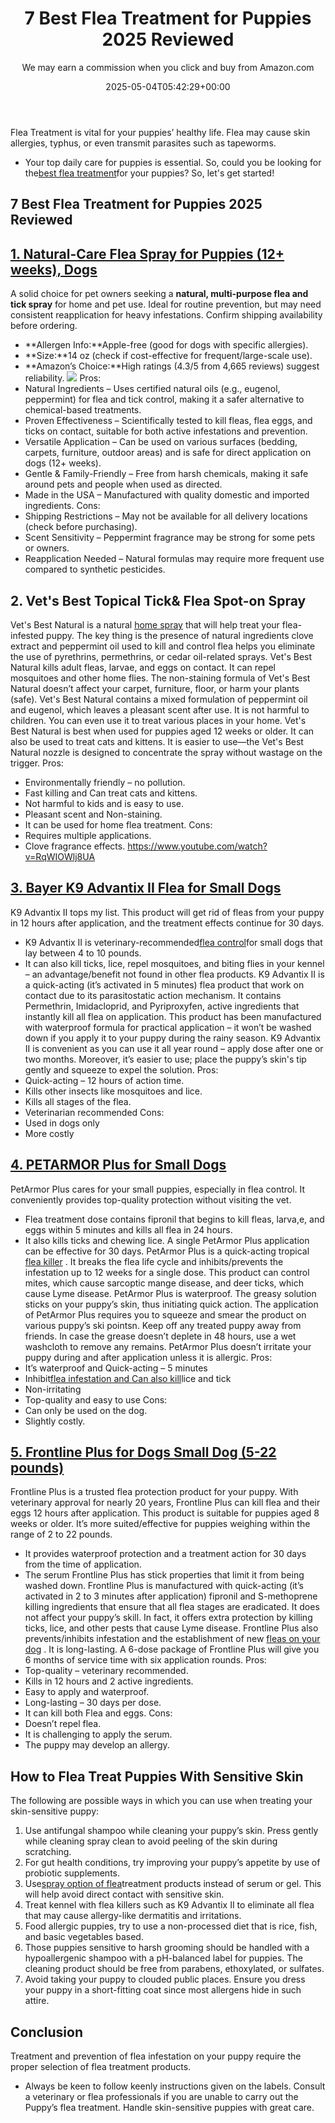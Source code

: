 ﻿---
author: We may earn a commission when you click and buy from Amazon.com
layout: post
title: 7 Best Flea Treatment for Puppies 2025 Reviewed
date: '2025-05-04T05:42:29+00:00'
categories:
- Fleas
- Product Reviews
tags: []
slug: /best-flea-treatment-for-puppies/
lastmod: 2025-05-07T12:21:24+03:00
---

Flea Treatment is vital for your puppies’ healthy life. Flea may cause skin allergies, typhus, or even transmit parasites such as tapeworms.
- Your top daily care for puppies is essential. So, could you be looking for the[best flea treatment](https://pestpolicy.com/best-flea-treatment-for-dogs/)for your puppies?
So, let's get started!
## 7 Best Flea Treatment for Puppies 2025 Reviewed
## [1. Natural-Care Flea Spray for Puppies (12+ weeks), Dogs](https://www.amazon.com/dp/B01BWKMV2Q/?tag=p-policy-20)
A solid choice for pet owners seeking a
**natural, multi-purpose flea and tick spray**
for home and pet use. Ideal for routine prevention, but may need consistent reapplication for heavy infestations. Confirm shipping availability before ordering.
- **Allergen Info:**Apple-free (good for dogs with specific allergies).
- **Size:**14 oz (check if cost-effective for frequent/large-scale use).
- **Amazon’s Choice:**High ratings (4.3/5 from 4,665 reviews) suggest reliability.
![](/assets/img/03/Best-Flea-Treatment-for-Puppies-300x200.jpg)
Pros:
- Natural Ingredients – Uses certified natural oils (e.g., eugenol, peppermint) for flea and tick control, making it a safer alternative to chemical-based treatments.
- Proven Effectiveness – Scientifically tested to kill fleas, flea eggs, and ticks on contact, suitable for both active infestations and prevention.
- Versatile Application – Can be used on various surfaces (bedding, carpets, furniture, outdoor areas) and is safe for direct application on dogs (12+ weeks).
- Gentle & Family-Friendly – Free from harsh chemicals, making it safe around pets and people when used as directed.
- Made in the USA – Manufactured with quality domestic and imported ingredients.
Cons:
- Shipping Restrictions – May not be available for all delivery locations (check before purchasing).
- Scent Sensitivity – Peppermint fragrance may be strong for some pets or owners.
- Reapplication Needed – Natural formulas may require more frequent use compared to synthetic pesticides.
## **2. Vet's Best Topical Tick& Flea  Spot-on Spray**
Vet's Best Natural is a natural
[home spray](https://pestpolicy.com/best-flea-spray-for-home/)
that will help treat your flea-infested puppy.
The key thing is the presence of natural ingredients clove extract and peppermint oil used to kill and control flea helps you eliminate the use of pyrethrins, permethrins, or cedar oil-related sprays.
Vet's Best Natural kills adult fleas, larvae, and eggs on contact. It can repel mosquitoes and other home flies.
The non-staining formula of Vet's Best Natural doesn’t affect your carpet, furniture, floor, or harm your plants (safe).
Vet's Best Natural contains a mixed formulation of peppermint oil and eugenol, which leaves a pleasant scent after use. It is not harmful to children. You can even use it to treat various places in your home.
Vet's Best Natural is best when used for puppies aged 12 weeks or older. It can also be used to treat cats and kittens.
It is easier to use—the Vet's Best Natural nozzle is designed to concentrate the spray without wastage on the trigger.
Pros:
- Environmentally friendly – no pollution.
- Fast killing and Can treat cats and kittens.
- Not harmful to kids and is easy to use.
- Pleasant scent and Non-staining.
- It can be used for home flea treatment.
Cons:
- Requires multiple applications.
- Clove fragrance effects.
https://www.youtube.com/watch?v=RqWIOWlj8UA
## [3. Bayer K9 Advantix II Flea for Small Dogs](https://www.amazon.com/dp/B004QRHRIQ/?tag=p-policy-20)
K9 Advantix II tops my list. This product will get rid of fleas from your puppy in 12 hours after application, and the treatment effects continue for 30 days.
- K9 Advantix II is veterinary-recommended[flea control](https://pestpolicy.com/does-baking-soda-kill-fleas/)for small dogs that lay between 4 to 10 pounds.
- It can also kill ticks, lice, repel mosquitoes, and biting flies in your kennel – an advantage/benefit not found in other flea products.
K9 Advantix II is a quick-acting (it’s activated in 5 minutes) flea product that work on contact due to its parasitostatic action mechanism.
It contains Permethrin, Imidacloprid, and Pyriproxyfen, active ingredients that instantly kill all flea on application.
This product has been manufactured with waterproof formula for practical application – it won’t be washed down if you apply it to your puppy during the rainy season.
K9 Advantix II is convenient as you can use it all year round – apply dose after one or two months.
Moreover, it’s easier to use; place the puppy’s skin's tip gently and squeeze to expel the solution.
Pros:
- Quick-acting – 12 hours of action time.
- Kills other insects like mosquitoes and lice.
- Kills all stages of the flea.
- Veterinarian recommended
Cons:
- Used in dogs only
- More costly
## [4. PETARMOR Plus for Small Dogs](https://www.amazon.com/dp/B01N0BZUXO/?tag=p-policy-20)
PetArmor Plus cares for your small puppies, especially in flea control. It conveniently provides top-quality protection without visiting the vet.
- Flea treatment dose contains fipronil that begins to kill fleas, larva,e, and eggs within 5 minutes and kills all flea in 24 hours.
- It also kills ticks and chewing lice. A single PetArmor Plus application can be effective for 30 days.
PetArmor Plus is a quick-acting tropical
[flea killer](https://pestpolicy.com/borax-flea-killer/)
. It breaks the flea life cycle and inhibits/prevents the infestation up to 12 weeks for a single dose.
This product can control mites, which cause sarcoptic mange disease, and deer ticks, which cause Lyme disease.
PetArmor Plus is waterproof. The greasy solution sticks on your puppy’s skin, thus initiating quick action.
The application of PetArmor Plus requires you to squeeze and smear the product on various puppy’s ski pointsn.
Keep off any treated puppy away from friends. In case the grease doesn’t deplete in 48 hours, use a wet washcloth to remove any remains.
PetArmor Plus doesn’t irritate your puppy during and after application unless it is allergic.
Pros:
- It’s waterproof and Quick-acting – 5 minutes
- Inhibit[flea infestation and Can also kill](https://pestpolicy.com/how-to-kill-fleas-on-dogs-naturally-safe-and-fast/)lice and tick
- Non-irritating
- Top-quality and easy to use
Cons:
- Can only be used on the dog.
- Slightly costly.
## [5. Frontline Plus for Dogs Small Dog (5-22 pounds)](https://www.amazon.com/dp/B0002J1FNK/?tag=p-policy-20)
Frontline Plus is a trusted flea protection product for your puppy. With veterinary approval for nearly 20 years, Frontline Plus can kill flea and their eggs 12 hours after application.
This product is suitable for puppies aged 8 weeks or older. It’s more suited/effective for puppies weighing within the range of 2 to 22 pounds.
- It provides waterproof protection and a treatment action for 30 days from the time of application.
- The serum Frontline Plus has stick properties that limit it from being washed down.
Frontline Plus is manufactured with quick-acting (it’s activated in 2 to 3 minutes after application) fipronil and S-methoprene killing ingredients that ensure that all flea stages are eradicated.
It does not affect your puppy’s skill. In fact, it offers extra protection by killing ticks, lice, and other pests that cause Lyme disease.
Frontline Plus also prevents/inhibits infestation and the establishment of new
[fleas on your dog](https://pestpolicy.com/can-dog-fleas-transfer-to-humans/)
.
It is long-lasting. A 6-dose package of Frontline Plus will give you 6 months of service time with six application rounds.
Pros:
- Top-quality – veterinary recommended.
- Kills in 12 hours and 2 active ingredients.
- Easy to apply and waterproof.
- Long-lasting – 30 days per dose.
- It can kill both Flea and eggs.
Cons:
- Doesn’t repel flea.
- It is challenging to apply the serum.
- The puppy may develop an allergy.
## How to Flea Treat Puppies With Sensitive Skin
The following are possible ways in which you can use when treating your skin-sensitive puppy:
1. Use antifungal shampoo while cleaning your puppy’s skin. Press gently while cleaning spray clean to avoid peeling of the skin during scratching.
2. For gut health conditions, try improving your puppy’s appetite by use of probiotic supplements.
3. Use[spray option of flea](https://pestpolicy.com/best-flea-spray-for-yard/)treatment products instead of serum or gel. This will help avoid direct contact with sensitive skin.
4. Treat kennel with flea killers such as K9 Advantix II to eliminate all flea that may cause allergy-like dermatitis and irritations.
5. Food allergic puppies, try to use a non-processed diet that is rice, fish, and basic vegetables based.
6. Those puppies sensitive to harsh grooming should be handled with a hypoallergenic shampoo with a pH-balanced label for puppies. The cleaning product should be free from parabens, ethoxylated, or sulfates.
7. Avoid taking your puppy to clouded public places. Ensure you dress your puppy in a short-fitting coat since most allergens hide in such attire.
## Conclusion
Treatment and prevention of flea infestation on your puppy require the proper selection of flea treatment products.
- Always be keen to follow keenly instructions given on the labels.
Consult a veterinary or flea professionals if you are unable to carry out the Puppy’s flea treatment. Handle skin-sensitive puppies with great care.